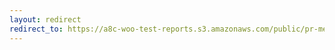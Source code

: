 ```yaml
---
layout: redirect
redirect_to: https://a8c-woo-test-reports.s3.amazonaws.com/public/pr-merge/42926/e2e/index.html
---
```

